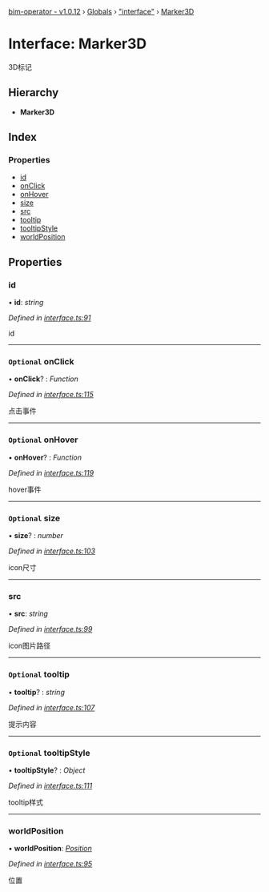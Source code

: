 [bim-operator - v1.0.12](../README.md) › [Globals](../globals.md) › ["interface"](../modules/_interface_.md) › [Marker3D](_interface_.marker3d.md)

# Interface: Marker3D

3D标记

## Hierarchy

* **Marker3D**

## Index

### Properties

* [id](_interface_.marker3d.md#id)
* [onClick](_interface_.marker3d.md#optional-onclick)
* [onHover](_interface_.marker3d.md#optional-onhover)
* [size](_interface_.marker3d.md#optional-size)
* [src](_interface_.marker3d.md#src)
* [tooltip](_interface_.marker3d.md#optional-tooltip)
* [tooltipStyle](_interface_.marker3d.md#optional-tooltipstyle)
* [worldPosition](_interface_.marker3d.md#worldposition)

## Properties

###  id

• **id**: *string*

*Defined in [interface.ts:91](https://github.com/youkaisteve/bim-operator/blob/00e3b96/src/interface.ts#L91)*

id

___

### `Optional` onClick

• **onClick**? : *Function*

*Defined in [interface.ts:115](https://github.com/youkaisteve/bim-operator/blob/00e3b96/src/interface.ts#L115)*

点击事件

___

### `Optional` onHover

• **onHover**? : *Function*

*Defined in [interface.ts:119](https://github.com/youkaisteve/bim-operator/blob/00e3b96/src/interface.ts#L119)*

hover事件

___

### `Optional` size

• **size**? : *number*

*Defined in [interface.ts:103](https://github.com/youkaisteve/bim-operator/blob/00e3b96/src/interface.ts#L103)*

icon尺寸

___

###  src

• **src**: *string*

*Defined in [interface.ts:99](https://github.com/youkaisteve/bim-operator/blob/00e3b96/src/interface.ts#L99)*

icon图片路径

___

### `Optional` tooltip

• **tooltip**? : *string*

*Defined in [interface.ts:107](https://github.com/youkaisteve/bim-operator/blob/00e3b96/src/interface.ts#L107)*

提示内容

___

### `Optional` tooltipStyle

• **tooltipStyle**? : *Object*

*Defined in [interface.ts:111](https://github.com/youkaisteve/bim-operator/blob/00e3b96/src/interface.ts#L111)*

tooltip样式

___

###  worldPosition

• **worldPosition**: *[Position](_interface_.position.md)*

*Defined in [interface.ts:95](https://github.com/youkaisteve/bim-operator/blob/00e3b96/src/interface.ts#L95)*

位置
